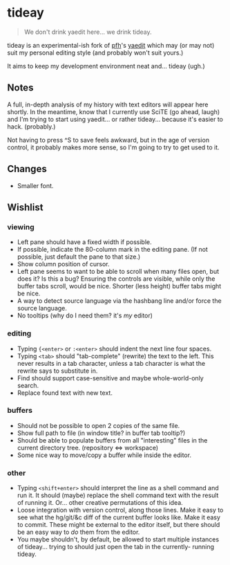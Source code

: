 tideay
======

> We don't drink yaedit here... we drink tideay.

tideay is an experimental-ish fork of [pfh][]'s [yaedit][] which may
(or may not) suit my personal editing style (and probably won't suit yours.)

It aims to keep my development environment neat and... tideay (ugh.)

Notes
-----

A full, in-depth analysis of my history with text editors will appear here
shortly.  In the meantime, know that I currently use SciTE (go ahead, laugh)
and I'm trying to start using yaedit... or rather tideay... because it's
easier to hack.  (probably.)

Not having to press ^S to save feels awkward, but in the age of version
control, it probably makes more sense, so I'm going to try to get used
to it.

Changes
-------

*   Smaller font.

Wishlist
--------

### viewing ###

*   Left pane should have a fixed width if possible.
*   If possible, indicate the 80-column mark in the editing pane.
    (If not possible, just default the pane to that size.)
*   Show column position of cursor.
*   Left pane seems to want to be able to scroll when many files open,
    but does it?  Is this a bug?  Ensuring the controls are visible,
    while only the buffer tabs scroll, would be nice.  Shorter (less
    height) buffer tabs might be nice.
*   A way to detect source language via the hashbang line and/or force
    the source language.
*   No tooltips (why do I need them? it's *my* editor)

### editing ###

*   Typing `{<enter>` or `:<enter>` should indent the next line four spaces.
*   Typing `<tab>` should "tab-complete" (rewrite) the text to the left.
    This never results in a tab character, unless a tab character is what the
    rewrite  says to substitute in.
*   Find should support case-sensitive and maybe whole-world-only search.
*   Replace found text with new text.

### buffers ###

*   Should not be possible to open 2 copies of the same file.
*   Show full path to file (in window title? in buffer tab tooltip?)
*   Should be able to populate buffers from all "interesting" files in the
    current directory tree.  (repository <=> workspace)
*   Some nice way to move/copy a buffer while inside the editor.

### other ###

*   Typing `<shift+enter>` should interpret the line as a shell command
    and run it.  It should (maybe) replace the shell command text with the
    result of running it.  Or... other creative permutations of this idea.
*   Loose integration with version control, along those lines.  Make it easy
    to see what the hg/git/&c diff of the current buffer looks like.  Make it
    easy to commit.  These might be external to the editor itself, but there
    should be an easy way to *do* them from the editor.
*   You maybe shouldn't, by default, be allowed to start multiple instances
    of tideay... trying to should just open the tab in the currently-
    running tideay.

[pfh]: http://www.logarithmic.net/pfh/
[yaedit]: http://www.logarithmic.net/pfh/yaedit 
